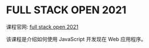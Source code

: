 # FULL STACK OPEN 2021

课程官网: [full stack open 2021](www.fullstackopen.com)

该课程是介绍如何使用 JavaScript 开发现在 Web 应用程序。